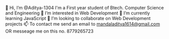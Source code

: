 👋 Hi, I’m @Aditya-1304
I'm a First year student of Btech. Computer Science and Engineering
👀 I’m interested in Web Development
🌱 I’m currently learning JavaScript
💞️ I’m looking to collaborate on Web Development projects
📫 To contact me send an email to mandaladitya1614@gmail.com OR messeage me on this no. 8779265723

<!---
Aditya-1304/Aditya-1304 is a ✨ special ✨ repository because its `README.md` (this file) appears on your GitHub profile.
You can click the Preview link to take a look at your changes.
--->
